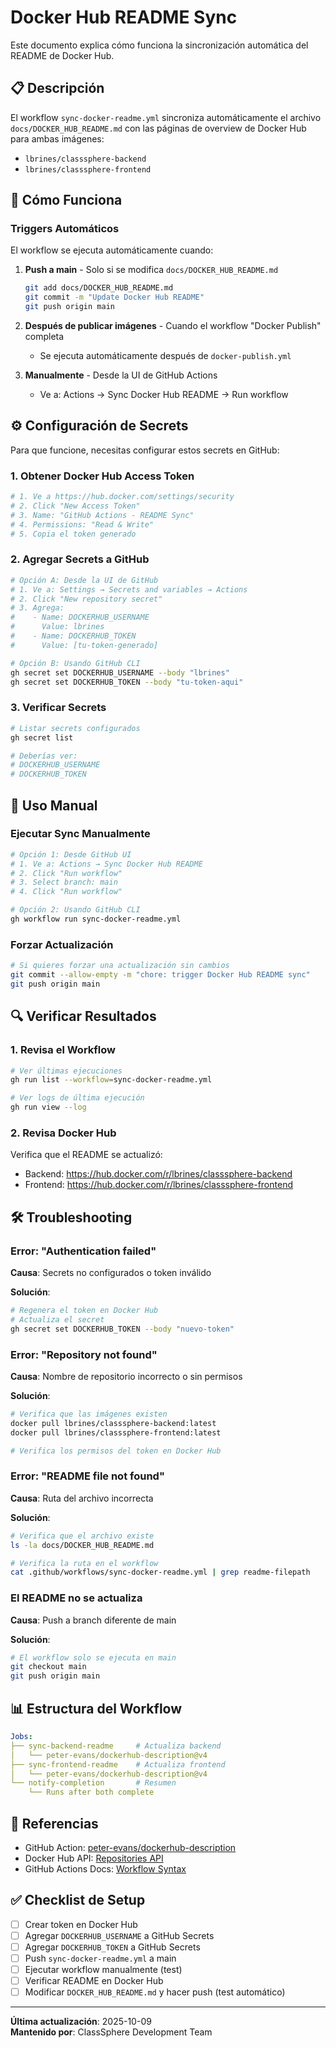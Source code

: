 # Docker Hub README Sync

Este documento explica cómo funciona la sincronización automática del README de Docker Hub.

## 📋 Descripción

El workflow `sync-docker-readme.yml` sincroniza automáticamente el archivo `docs/DOCKER_HUB_README.md` con las páginas de overview de Docker Hub para ambas imágenes:
- `lbrines/classsphere-backend`
- `lbrines/classsphere-frontend`

## 🚀 Cómo Funciona

### Triggers Automáticos

El workflow se ejecuta automáticamente cuando:

1. **Push a main** - Solo si se modifica `docs/DOCKER_HUB_README.md`
   ```bash
   git add docs/DOCKER_HUB_README.md
   git commit -m "Update Docker Hub README"
   git push origin main
   ```

2. **Después de publicar imágenes** - Cuando el workflow "Docker Publish" completa
   - Se ejecuta automáticamente después de `docker-publish.yml`

3. **Manualmente** - Desde la UI de GitHub Actions
   - Ve a: Actions → Sync Docker Hub README → Run workflow

## ⚙️ Configuración de Secrets

Para que funcione, necesitas configurar estos secrets en GitHub:

### 1. Obtener Docker Hub Access Token

```bash
# 1. Ve a https://hub.docker.com/settings/security
# 2. Click "New Access Token"
# 3. Name: "GitHub Actions - README Sync"
# 4. Permissions: "Read & Write"
# 5. Copia el token generado
```

### 2. Agregar Secrets a GitHub

```bash
# Opción A: Desde la UI de GitHub
# 1. Ve a: Settings → Secrets and variables → Actions
# 2. Click "New repository secret"
# 3. Agrega:
#    - Name: DOCKERHUB_USERNAME
#      Value: lbrines
#    - Name: DOCKERHUB_TOKEN
#      Value: [tu-token-generado]

# Opción B: Usando GitHub CLI
gh secret set DOCKERHUB_USERNAME --body "lbrines"
gh secret set DOCKERHUB_TOKEN --body "tu-token-aqui"
```

### 3. Verificar Secrets

```bash
# Listar secrets configurados
gh secret list

# Deberías ver:
# DOCKERHUB_USERNAME
# DOCKERHUB_TOKEN
```

## 📝 Uso Manual

### Ejecutar Sync Manualmente

```bash
# Opción 1: Desde GitHub UI
# 1. Ve a: Actions → Sync Docker Hub README
# 2. Click "Run workflow"
# 3. Select branch: main
# 4. Click "Run workflow"

# Opción 2: Usando GitHub CLI
gh workflow run sync-docker-readme.yml
```

### Forzar Actualización

```bash
# Si quieres forzar una actualización sin cambios
git commit --allow-empty -m "chore: trigger Docker Hub README sync"
git push origin main
```

## 🔍 Verificar Resultados

### 1. Revisa el Workflow

```bash
# Ver últimas ejecuciones
gh run list --workflow=sync-docker-readme.yml

# Ver logs de última ejecución
gh run view --log
```

### 2. Revisa Docker Hub

Verifica que el README se actualizó:
- Backend: https://hub.docker.com/r/lbrines/classsphere-backend
- Frontend: https://hub.docker.com/r/lbrines/classsphere-frontend

## 🛠️ Troubleshooting

### Error: "Authentication failed"

**Causa**: Secrets no configurados o token inválido

**Solución**:
```bash
# Regenera el token en Docker Hub
# Actualiza el secret
gh secret set DOCKERHUB_TOKEN --body "nuevo-token"
```

### Error: "Repository not found"

**Causa**: Nombre de repositorio incorrecto o sin permisos

**Solución**:
```bash
# Verifica que las imágenes existen
docker pull lbrines/classsphere-backend:latest
docker pull lbrines/classsphere-frontend:latest

# Verifica los permisos del token en Docker Hub
```

### Error: "README file not found"

**Causa**: Ruta del archivo incorrecta

**Solución**:
```bash
# Verifica que el archivo existe
ls -la docs/DOCKER_HUB_README.md

# Verifica la ruta en el workflow
cat .github/workflows/sync-docker-readme.yml | grep readme-filepath
```

### El README no se actualiza

**Causa**: Push a branch diferente de main

**Solución**:
```bash
# El workflow solo se ejecuta en main
git checkout main
git push origin main
```

## 📊 Estructura del Workflow

```yaml
Jobs:
├── sync-backend-readme     # Actualiza backend
│   └── peter-evans/dockerhub-description@v4
├── sync-frontend-readme    # Actualiza frontend
│   └── peter-evans/dockerhub-description@v4
└── notify-completion       # Resumen
    └── Runs after both complete
```

## 🔗 Referencias

- GitHub Action: [peter-evans/dockerhub-description](https://github.com/peter-evans/dockerhub-description)
- Docker Hub API: [Repositories API](https://docs.docker.com/docker-hub/api/latest/)
- GitHub Actions Docs: [Workflow Syntax](https://docs.github.com/en/actions/reference/workflow-syntax-for-github-actions)

## ✅ Checklist de Setup

- [ ] Crear token en Docker Hub
- [ ] Agregar `DOCKERHUB_USERNAME` a GitHub Secrets
- [ ] Agregar `DOCKERHUB_TOKEN` a GitHub Secrets
- [ ] Push `sync-docker-readme.yml` a main
- [ ] Ejecutar workflow manualmente (test)
- [ ] Verificar README en Docker Hub
- [ ] Modificar `DOCKER_HUB_README.md` y hacer push (test automático)

---

**Última actualización**: 2025-10-09  
**Mantenido por**: ClassSphere Development Team


